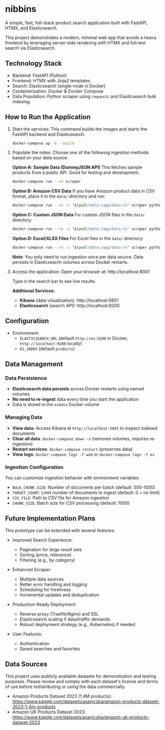 # nibbins

A simple, fast, full-stack product search application built with FastAPI, HTMX, and Elasticsearch.

This project demonstrates a modern, minimal web app that avoids a heavy frontend by leveraging server-side rendering with HTMX and full‑text search via Elasticsearch.

## Technology Stack

- Backend: FastAPI (Python)
- Frontend: HTMX with Jinja2 templates
- Search: Elasticsearch (single-node in Docker)
- Containerization: Docker & Docker Compose
- Data Population: Python scraper using `requests` and Elasticsearch bulk indexing

## How to Run the Application

1. Start the services:
   This command builds the images and starts the FastAPI backend and Elasticsearch.

   ```bash
   docker-compose up -d --build
   ```

2. Populate the index:
   Choose one of the following ingestion methods based on your data source:

   **Option A: Sample Data (DummyJSON API)**
   This fetches sample products from a public API. Good for testing and development.
   
   ```bash
   docker-compose run --rm scraper
   ```

   **Option B: Amazon CSV Data**
   If you have Amazon product data in CSV format, place it in the `data/` directory and run:
   
   ```bash
   docker-compose run --rm -v "$(pwd)/data:/app/data:ro" scraper python -m scraper.ingest_amazon_csv
   ```

   **Option C: Custom JSON Data**
   For custom JSON files in the `data/` directory:
   
   ```bash
   docker-compose run --rm -v "$(pwd)/data:/app/data:ro" scraper python -m scraper.ingest_from_data
   ```

   **Option D: Excel/XLSX Files**
   For Excel files in the `data/` directory:
   
   ```bash
   docker-compose run --rm -v "$(pwd)/data:/app/data:ro" scraper python -m scraper.ingest_from_xlsx
   ```

   **Note**: You only need to run ingestion once per data source. Data persists in Elasticsearch volumes across Docker restarts.

3. Access the application:
   Open your browser at:
   http://localhost:8001

   Type in the search bar to see live results.

   **Additional Services:**
   - **Kibana** (data visualization): http://localhost:5601
   - **Elasticsearch** (search API): http://localhost:9200

## Configuration

- Environment:
  - `ELASTICSEARCH_URL` (default `http://es:9200` in Docker, `http://localhost:9200` locally)
  - `ES_INDEX` (default `products`)

## Data Management

### Data Persistence
- **Elasticsearch data persists** across Docker restarts using named volumes
- **No need to re-ingest** data every time you start the application
- Data is stored in the `esdata` Docker volume

### Managing Data
- **View data**: Access Kibana at `http://localhost:5601` to inspect indexed documents
- **Clear all data**: `docker-compose down -v` (removes volumes, requires re-ingestion)
- **Restart services**: `docker-compose restart` (preserves data)
- **View logs**: `docker-compose logs -f web` or `docker-compose logs -f es`

### Ingestion Configuration
You can customize ingestion behavior with environment variables:
- `BULK_CHUNK_SIZE`: Number of documents per batch (default: 500-1000)
- `TARGET_COUNT`: Limit number of documents to ingest (default: 0 = no limit)
- `CSV_FILE`: Path to CSV file for Amazon ingestion
- `CHUNK_SIZE`: Batch size for CSV processing (default: 1000)

## Future Implementation Plans

This prototype can be extended with several features:

- Improved Search Experience:
  - Pagination for large result sets
  - Sorting (price, relevance)
  - Filtering (e.g., by category)

- Enhanced Scraper:
  - Multiple data sources
  - Better error handling and logging
  - Scheduling for freshness
  - Incremental updates and deduplication

- Production-Ready Deployment:
  - Reverse proxy (Traefik/Nginx) and SSL
  - Elasticsearch scaling if data/traffic demands
  - Robust deployment strategy (e.g., Kubernetes) if needed

- User Features:
  - Authentication
  - Saved searches and favorites

## Data Sources

This project uses publicly available datasets for demonstration and testing purposes. Please review and comply with each dataset's license and terms of use before redistributing or using the data commercially.

- Amazon Products Dataset 2023 (1.4M products): https://www.kaggle.com/datasets/asaniczka/amazon-products-dataset-2023-1-4m-products
- Amazon UK Products Dataset 2023: https://www.kaggle.com/datasets/asaniczka/amazon-uk-products-dataset-2023
